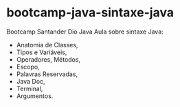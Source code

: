 # bootcamp-java-sintaxe-java
Bootcamp Santander Dio Java
Aula sobre sintaxe Java:
- Anatomia de Classes,
- Tipos e Variáveis,
- Operadores, Métodos,
- Escopo,
- Palavras Reservadas,
- Java Doc,
- Terminal,
- Argumentos.
